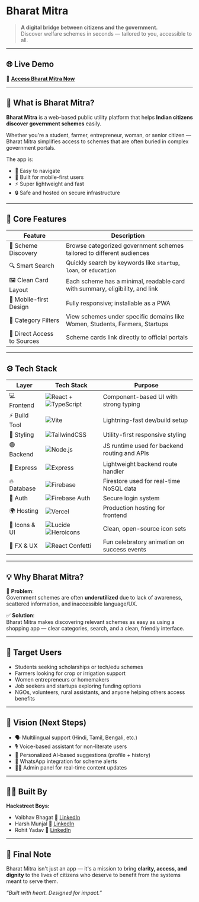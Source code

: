 # Bharat Mitra

> **A digital bridge between citizens and the government.**  
> Discover welfare schemes in seconds — tailored to you, accessible to all.

---

## 🌐 Live Demo

🎯 [**Access Bharat Mitra Now**](https://bharatmitra-complete.vercel.app/)  

---

## 🧠 What is Bharat Mitra?

**Bharat Mitra** is a web-based public utility platform that helps **Indian citizens discover government schemes** easily.

Whether you're a student, farmer, entrepreneur, woman, or senior citizen — Bharat Mitra simplifies access to schemes that are often buried in complex government portals.

The app is:
- 🧭 Easy to navigate  
- 📱 Built for mobile-first users  
- ⚡ Super lightweight and fast  
- 🔒 Safe and hosted on secure infrastructure  

---

## 🔑 Core Features

| Feature                      | Description                                                                 |
|-----------------------------|-----------------------------------------------------------------------------|
| 🎯 Scheme Discovery          | Browse categorized government schemes tailored to different audiences       |
| 🔍 Smart Search              | Quickly search by keywords like `startup`, `loan`, or `education`           |
| 🖼️ Clean Card Layout         | Each scheme has a minimal, readable card with summary, eligibility, and link |
| 📱 Mobile-first Design       | Fully responsive; installable as a PWA                                      |
| 🔄 Category Filters          | View schemes under specific domains like Women, Students, Farmers, Startups |
| 🧾 Direct Access to Sources  | Scheme cards link directly to official portals                              |

---

## ⚙️ Tech Stack

| Layer         | Tech Stack                                                                                      | Purpose                                        |
|---------------|--------------------------------------------------------------------------------------------------|------------------------------------------------|
| 💻 Frontend    | ![React](https://img.shields.io/badge/React-20232A?style=flat&logo=react&logoColor=61DAFB) + ![TypeScript](https://img.shields.io/badge/TypeScript-3178C6?style=flat&logo=typescript&logoColor=white) | Component-based UI with strong typing          |
| ⚡ Build Tool  | ![Vite](https://img.shields.io/badge/Vite-646CFF?style=flat&logo=vite&logoColor=white)          | Lightning-fast dev/build setup                 |
| 🎨 Styling     | ![TailwindCSS](https://img.shields.io/badge/Tailwind_CSS-38B2AC?style=flat&logo=tailwind-css&logoColor=white) | Utility-first responsive styling               |
| 🟢 Backend     | ![Node.js](https://img.shields.io/badge/Node.js-339933?style=flat&logo=node.js&logoColor=white) | JS runtime used for backend routing and APIs   |
| 🚏 Express     | ![Express](https://img.shields.io/badge/Express.js-000000?style=flat&logo=express&logoColor=white) | Lightweight backend route handler              |
| 🔥 Database    | ![Firebase](https://img.shields.io/badge/Firebase-FFCA28?style=flat&logo=firebase&logoColor=white) | Firestore used for real-time NoSQL data        |
| 🔐 Auth        | ![Firebase Auth](https://img.shields.io/badge/Auth-Firebase-FFCA28?style=flat&logo=firebase&logoColor=white) | Secure login system                 |
| 🌍 Hosting     | ![Vercel](https://img.shields.io/badge/Vercel-000000?style=flat&logo=vercel&logoColor=white) | Production hosting for frontend                |
| 🧩 Icons & UI  | ![Lucide](https://img.shields.io/badge/Lucide-000000?style=flat&logo=lucide&logoColor=white) ![Heroicons](https://img.shields.io/badge/Heroicons-000000?style=flat&logo=heroicons&logoColor=white) | Clean, open-source icon sets                   |
| 🎉 FX & UX     | ![React Confetti](https://img.shields.io/badge/Confetti-React-blue?style=flat)                 | Fun celebratory animation on success events    |

---

## 💡 Why Bharat Mitra?

🛑 **Problem**:  
Government schemes are often **underutilized** due to lack of awareness, scattered information, and inaccessible language/UX.

✅ **Solution**:  
Bharat Mitra makes discovering relevant schemes as easy as using a shopping app — clear categories, search, and a clean, friendly interface.

---

## 🚀 Target Users

- Students seeking scholarships or tech/edu schemes  
- Farmers looking for crop or irrigation support  
- Women entrepreneurs or homemakers  
- Job seekers and startups exploring funding options  
- NGOs, volunteers, rural assistants, and anyone helping others access benefits  

---

## 🔮 Vision (Next Steps)

- 🗣️ Multilingual support (Hindi, Tamil, Bengali, etc.)  
- 🎙️ Voice-based assistant for non-literate users  
- 🧠 Personalized AI-based suggestions (profile + history)  
- 💬 WhatsApp integration for scheme alerts  
- 🧑‍💼 Admin panel for real-time content updates  

---

## 🙋‍♂️ Built By

**Hackstreet Boys:**
- Vaibhav Bhagat 
🔗 [LinkedIn](https://linkedin.com/in/vaibhavbhagat5) 
- Harsh Munjal 
🔗 [LinkedIn](https://linkedin.com/in/harsh-munjal-824297253) 
- Rohit Yadav 
🔗 [LinkedIn](https://linkedin.com/in/rohityadav1234)

---

## 🏁 Final Note

Bharat Mitra isn't just an app — it's a mission to bring **clarity, access, and dignity** to the lives of citizens who deserve to benefit from the systems meant to serve them.

_“Built with heart. Designed for impact.”_
